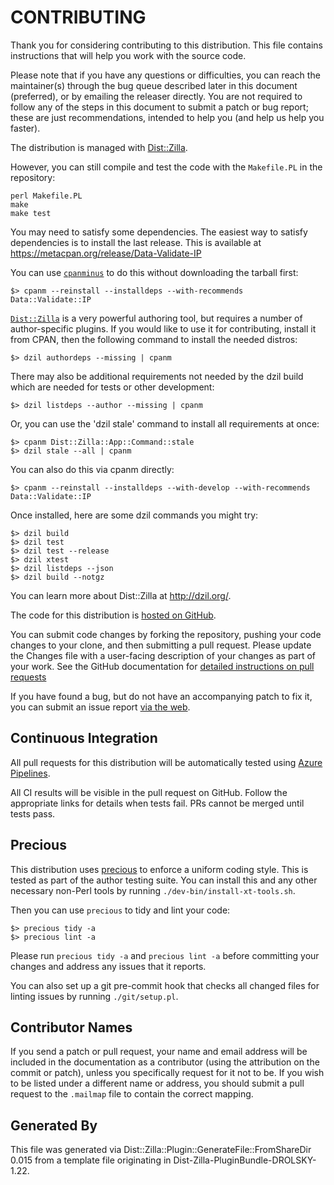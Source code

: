 # CONTRIBUTING

Thank you for considering contributing to this distribution. This file
contains instructions that will help you work with the source code.

Please note that if you have any questions or difficulties, you can reach the
maintainer(s) through the bug queue described later in this document
(preferred), or by emailing the releaser directly. You are not required to
follow any of the steps in this document to submit a patch or bug report;
these are just recommendations, intended to help you (and help us help you
faster).

The distribution is managed with
[Dist::Zilla](https://metacpan.org/release/Dist-Zilla).

However, you can still compile and test the code with the
`Makefile.PL`
in the repository:

    perl Makefile.PL
    make
    make test


You may need to satisfy some dependencies. The easiest way to satisfy
dependencies is to install the last release. This is available at
https://metacpan.org/release/Data-Validate-IP

You can use [`cpanminus`](https://metacpan.org/pod/App::cpanminus) to do this
without downloading the tarball first:

    $> cpanm --reinstall --installdeps --with-recommends Data::Validate::IP

[`Dist::Zilla`](https://metacpan.org/pod/Dist::Zilla) is a very powerful
authoring tool, but requires a number of author-specific plugins. If you would
like to use it for contributing, install it from CPAN, then the following
command to install the needed distros:

    $> dzil authordeps --missing | cpanm

There may also be additional requirements not needed by the dzil build which
are needed for tests or other development:

    $> dzil listdeps --author --missing | cpanm

Or, you can use the 'dzil stale' command to install all requirements at once:

    $> cpanm Dist::Zilla::App::Command::stale
    $> dzil stale --all | cpanm

You can also do this via cpanm directly:

    $> cpanm --reinstall --installdeps --with-develop --with-recommends Data::Validate::IP

Once installed, here are some dzil commands you might try:

    $> dzil build
    $> dzil test
    $> dzil test --release
    $> dzil xtest
    $> dzil listdeps --json
    $> dzil build --notgz

You can learn more about Dist::Zilla at http://dzil.org/.

The code for this distribution is [hosted on GitHub](https://github.com/houseabsolute/Data-Validate-IP).

You can submit code changes by forking the repository, pushing your code
changes to your clone, and then submitting a pull request. Please update the
Changes file with a user-facing description of your changes as part of your
work. See the GitHub documentation for [detailed instructions on pull
requests](https://help.github.com/articles/creating-a-pull-request)

If you have found a bug, but do not have an accompanying patch to fix it, you
can submit an issue report [via the web](https://github.com/houseabsolute/Data-Validate-IP/issues).

## Continuous Integration

All pull requests for this distribution will be automatically tested using
[Azure Pipelines](https://dev.azure.com/houseabsolute/houseabsolute/_build).

All CI results will be visible in the pull request on GitHub. Follow the
appropriate links for details when tests fail. PRs cannot be merged until tests
pass.

## Precious

This distribution uses [precious](https://github.com/houseabsolute/precious)
to enforce a uniform coding style. This is tested as part of the author
testing suite. You can install this and any other necessary non-Perl tools by
running `./dev-bin/install-xt-tools.sh`.

Then you can use `precious` to tidy and lint your code:

    $> precious tidy -a
    $> precious lint -a

Please run `precious tidy -a` and `precious lint -a` before committing your
changes and address any issues that it reports.

You can also set up a git pre-commit hook that checks all changed files for
linting issues by running `./git/setup.pl`.

## Contributor Names

If you send a patch or pull request, your name and email address will be
included in the documentation as a contributor (using the attribution on the
commit or patch), unless you specifically request for it not to be. If you
wish to be listed under a different name or address, you should submit a pull
request to the `.mailmap` file to contain the correct mapping.

## Generated By

This file was generated via Dist::Zilla::Plugin::GenerateFile::FromShareDir 0.015 from a
template file originating in Dist-Zilla-PluginBundle-DROLSKY-1.22.
